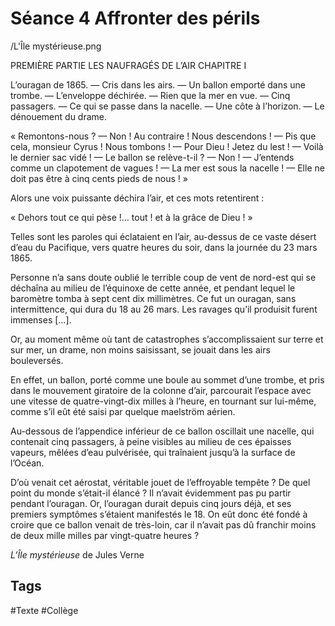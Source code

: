 # Séance 4 Affronter des périls

/L'Île mystérieuse.png

PREMIÈRE PARTIE
LES NAUFRAGÉS DE L’AIR
CHAPITRE I

L’ouragan de 1865. — Cris dans les airs. — Un ballon emporté dans une trombe. — L’enveloppe déchirée. — Rien que la mer en vue. — Cinq passagers. — Ce qui se passe dans la nacelle. — Une côte à l’horizon. — Le dénouement du drame.

« Remontons-nous ?
— Non ! Au contraire ! Nous descendons !
— Pis que cela, monsieur Cyrus ! Nous tombons !
— Pour Dieu ! Jetez du lest !
— Voilà le dernier sac vidé !
— Le ballon se relève-t-il ?
— Non !
— J’entends comme un clapotement de vagues !
— La mer est sous la nacelle !
— Elle ne doit pas être à cinq cents pieds de nous ! »

Alors une voix puissante déchira l’air, et ces mots retentirent :

« Dehors tout ce qui pèse !… tout ! et à la grâce de Dieu ! »

Telles sont les paroles qui éclataient en l’air, au-dessus de ce vaste désert d’eau du Pacifique, vers quatre heures du soir, dans la journée du 23 mars 1865.

Personne n’a sans doute oublié le terrible coup de vent de nord-est qui se déchaîna au milieu de l’équinoxe de cette année, et pendant lequel le baromètre tomba à sept cent dix millimètres. Ce fut un ouragan, sans intermittence, qui dura du 18 au 26 mars. Les ravages qu’il produisit furent immenses […].

Or, au moment même où tant de catastrophes s’accomplissaient sur terre et sur mer, un drame, non moins saisissant, se jouait dans les airs bouleversés.

En effet, un ballon, porté comme une boule au sommet d’une trombe, et pris dans le mouvement giratoire de la colonne d’air, parcourait l’espace avec une vitesse de quatre-vingt-dix milles à l’heure, en tournant sur lui-même, comme s’il eût été saisi par quelque maelström aérien.

Au-dessous de l’appendice inférieur de ce ballon oscillait une nacelle, qui contenait cinq passagers, à peine visibles au milieu de ces épaisses vapeurs, mêlées d’eau pulvérisée, qui traînaient jusqu’à la surface de l’Océan.

D’où venait cet aérostat, véritable jouet de l’effroyable tempête ? De quel point du monde s’était-il élancé ? Il n’avait évidemment pas pu partir pendant l’ouragan. Or, l’ouragan durait depuis cinq jours déjà, et ses premiers symptômes s’étaient manifestés le 18. On eût donc été fondé à croire que ce ballon venait de très-loin, car il n’avait pas dû franchir moins de deux mille milles par vingt-quatre heures ?

*L’Île mystérieuse* de Jules Verne

## Tags

#Texte #Collège 